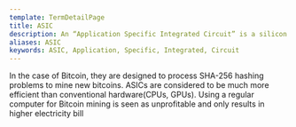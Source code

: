 ```yaml
---
template: TermDetailPage
title: ASIC
description: An “Application Specific Integrated Circuit” is a silicon chip specifically designed to do a single task.
aliases: ASIC
keywords: ASIC, Application, Specific, Integrated, Circuit
---
```


In the case of Bitcoin, they are designed to process SHA-256 hashing problems to mine new bitcoins. ASICs are considered to be much more efficient than conventional hardware(CPUs, GPUs). Using a regular computer for Bitcoin mining is seen as unprofitable and only results in higher electricity bill
